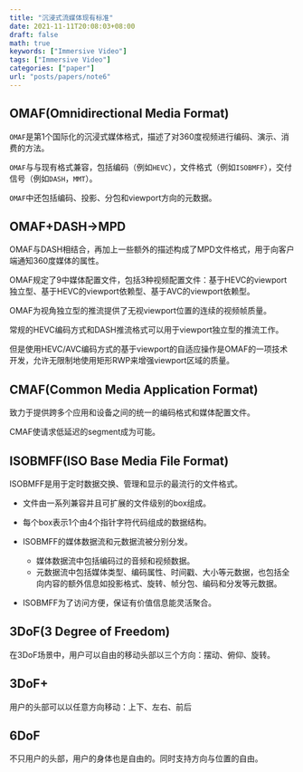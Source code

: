 ```yaml
---
title: "沉浸式流媒体现有标准"
date: 2021-11-11T20:08:03+08:00
draft: false
math: true
keywords: ["Immersive Video"]
tags: ["Immersive Video"]
categories: ["paper"]
url: "posts/papers/note6"
---
```


## OMAF(Omnidirectional Media Format)

`OMAF`是第1个国际化的沉浸式媒体格式，描述了对360度视频进行编码、演示、消费的方法。

`OMAF`与与现有格式兼容，包括编码（例如`HEVC`），文件格式（例如`ISOBMFF`），交付信号（例如`DASH`，`MMT`）。

`OMAF`中还包括编码、投影、分包和viewport方向的元数据。

## OMAF+DASH->MPD

OMAF与DASH相结合，再加上一些额外的描述构成了MPD文件格式，用于向客户端通知360度媒体的属性。

OMAF规定了9中媒体配置文件，包括3种视频配置文件：基于HEVC的viewport独立型、基于HEVC的viewport依赖型、基于AVC的viewport依赖型。

OMAF为视角独立型的推流提供了无视viewport位置的连续的视频帧质量。

常规的HEVC编码方式和DASH推流格式可以用于viewport独立型的推流工作。

但是使用HEVC/AVC编码方式的基于viewport的自适应操作是OMAF的一项技术开发，允许无限制地使用矩形RWP来增强viewport区域的质量。

## CMAF(Common Media Application Format)

致力于提供跨多个应用和设备之间的统一的编码格式和媒体配置文件。

CMAF使请求低延迟的segment成为可能。

## ISOBMFF(ISO Base Media File Format)

ISOBMFF是用于定时数据交换、管理和显示的最流行的文件格式。

+ 文件由一系列兼容并且可扩展的文件级别的box组成。
+ 每个box表示1个由4个指针字符代码组成的数据结构。
+ ISOBMFF的媒体数据流和元数据流被分别分发。

	- 媒体数据流中包括编码过的音频和视频数据。
	- 元数据流中包括媒体类型、编码属性、时间戳、大小等元数据，也包括全向内容的额外信息如投影格式、旋转、帧分包、编码和分发等元数据。
+ ISOBMFF为了访问方便，保证有价值信息能灵活聚合。

## 3DoF(3 Degree of Freedom)

在3DoF场景中，用户可以自由的移动头部以三个方向：摆动、俯仰、旋转。

## 3DoF+

用户的头部可以以任意方向移动：上下、左右、前后

## 6DoF

不只用户的头部，用户的身体也是自由的。同时支持方向与位置的自由。

